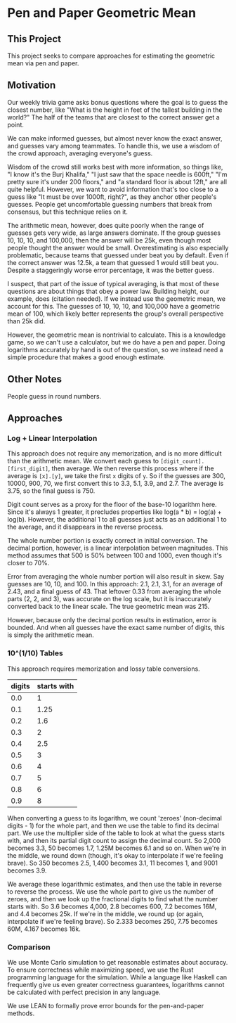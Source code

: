 # Pen and Paper Geometric Mean

## This Project

This project seeks to compare approaches for estimating the geometric mean via pen and paper.

## Motivation

Our weekly trivia game asks bonus questions where the goal is to guess the closest number, like "What is the height in feet of the tallest building in the world?"
The half of the teams that are closest to the correct answer get a point.

We can make informed guesses, but almost never know the exact answer, and guesses vary among teammates.
To handle this, we use a wisdom of the crowd approach, averaging everyone's guess.

Wisdom of the crowd still works best with more information, so things like, "I know it's the Burj Khalifa," "I just saw that the space needle is 600ft," "I'm pretty sure it's under 200 floors," and "a standard floor is about 12ft," are all quite helpful.
However, we want to avoid information that's too close to a guess like "It must be over 1000ft, right?", as they anchor other people's guesses.
People get uncomfortable guessing numbers that break from consensus, but this technique relies on it.

The arithmetic mean, however, does quite poorly when the range of guesses gets very wide, as large answers dominate.
If the group guesses 10, 10, 10, and 100,000, then the answer will be 25k, even though most people thought the answer would be small.
Overestimating is also especially problematic, because teams that guessed under beat you by default.
Even if the correct answer was 12.5k, a team that guessed 1 would still beat you.
Despite a staggeringly worse error percentage, it was the better guess.

I suspect, that part of the issue of typical averaging, is that most of these questions are about things that obey a power law.
Building height, our example, does (citation needed).
If we instead use the geometric mean, we account for this.
The guesses of 10, 10, 10, and 100,000 have a geometric mean of 100, which likely better represents the group's overall perspective than 25k did.

However, the geometric mean is nontrivial to calculate.
This is a knowledge game, so we can't use a calculator, but we do have a pen and paper.
Doing logarithms accurately by hand is out of the question, so we instead need a simple procedure that makes a good enough estimate.

## Other Notes

People guess in round numbers.

## Approaches

### Log + Linear Interpolation

This approach does not require any memorization, and is no more difficult than the arithmetic mean.
We convert each guess to `[digit_count].[first_digit]`, then average.
We then reverse this process where if the average is `[x].[y]`, we take the first `x` digits of `y`.
So if the guesses are 300, 10000, 900, 70, we first convert this to 3.3, 5.1, 3.9, and 2.7.
The average is 3.75, so the final guess is 750.

Digit count serves as a proxy for the floor of the base-10 logarithm here.
Since it's always 1 greater, it precludes properties like log(a * b) = log(a) + log(b).
However, the additional 1 to all guesses just acts as an additional 1 to the average, and it disappears in the reverse process.

The whole number portion is exactly correct in initial conversion.
The decimal portion, however, is a linear interpolation between magnitudes.
This method assumes that 500 is 50% between 100 and 1000, even though it's closer to 70%.

Error from averaging the whole number portion will also result in skew.
Say guesses are 10, 10, and 100.
In this approach: 2.1, 2.1, 3.1, for an average of 2.43, and a final guess of 43.
That leftover 0.33 from averaging the whole parts (2, 2, and 3), was accurate on the log scale, but it is inaccurately converted back to the linear scale.
The true geometric mean was 215.

However, because only the decimal portion results in estimation, error is bounded.
And when all guesses have the exact same number of digits, this is simply the arithmetic mean.

### 10^(1/10) Tables

This approach requires memorization and lossy table conversions.

| digits | starts with |
|--------|-------------|
| 0.0    | 1           |
| 0.1    | 1.25        |
| 0.2    | 1.6         |
| 0.3    | 2           |
| 0.4    | 2.5         |
| 0.5    | 3           |
| 0.6    | 4           |
| 0.7    | 5           |
| 0.8    | 6           |
| 0.9    | 8           |

When converting a guess to its logarithm, we count 'zeroes' (non-decimal digits - 1) for the whole part, and then we use the table to find its decimal part.
We use the multiplier side of the table to look at what the guess starts with, and then its partial digit count to assign the decimal count.
So 2,000 becomes 3.3, 50 becomes 1.7, 1.25M becomes 6.1 and so on.
When we're in the middle, we round down (though, it's okay to interpolate if we're feeling brave).
So 350 becomes 2.5, 1,400 becomes 3.1, 11 becomes 1, and 9001 becomes 3.9.

We average these logarithmic estimates, and then use the table in reverse to reverse the process.
We use the whole part to give us the number of zeroes, and then we look up the fractional digits to find what the number starts with.
So 3.6 becomes 4,000, 2.8 becomes 600, 7.2 becomes 16M, and 4.4 becomes 25k.
If we're in the middle, we round up (or again, interpolate if we're feeling brave).
So 2.333 becomes 250, 7.75 becomes 60M, 4.167 becomes 16k.

### Comparison

We use Monte Carlo simulation to get reasonable estimates about accuracy.
To ensure correctness while maximizing speed, we use the Rust programming language for the simulation.
While a language like Haskell can frequently give us even greater correctness guarantees, logarithms cannot be calculated with perfect precision in any language.

We use LEAN to formally prove error bounds for the pen-and-paper methods.
